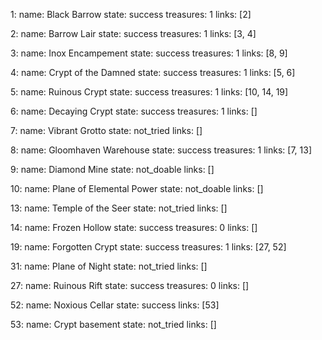 1:
  name: Black Barrow
  state: success
  treasures: 1
  links: [2]

2:
  name: Barrow Lair
  state: success
  treasures: 1
  links: [3, 4]

3:
  name: Inox Encampement
  state: success
  treasures: 1
  links: [8, 9]

4:
  name: Crypt of the Damned
  state: success
  treasures: 1
  links: [5, 6]

5:
  name: Ruinous Crypt
  state: success
  treasures: 1
  links: [10, 14, 19]

6:
  name: Decaying Crypt
  state: success
  treasures: 1
  links: []

7:
  name: Vibrant Grotto
  state: not_tried
  links: []

8:
  name: Gloomhaven Warehouse
  state: success
  treasures: 1
  links: [7, 13]

9:
  name: Diamond Mine
  state: not_doable
  links: []

10:
  name: Plane of Elemental Power
  state: not_doable
  links: []

13:
  name: Temple of the Seer
  state: not_tried
  links: []

14:
  name: Frozen Hollow
  state: success
  treasures: 0
  links: []

19:
  name: Forgotten Crypt
  state: success
  treasures: 1
  links: [27, 52]

31:
  name: Plane of Night
  state: not_tried
  links: []

27:
  name: Ruinous Rift
  state: success
  treasures: 0
  links: []

52:
  name: Noxious Cellar
  state: success
  links: [53]

53:
  name: Crypt basement
  state: not_tried
  links: []

